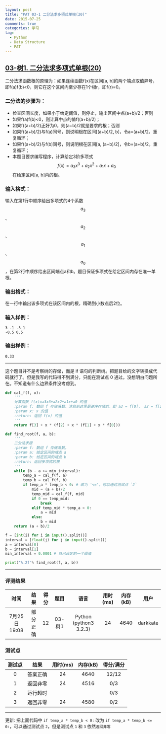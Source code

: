```yaml
---
layout: post
title: "PAT 03-1 二分法求多项式单根(20)"
date: 2015-07-25
comments: true
categories: 学习
tag: 
  - Python
  - Data Structure
  - PAT
---
```


## [03-树1. 二分法求多项式单根(20)][1]

二分法求函数根的原理为：如果连续函数f(x)在区间[a, b]的两个端点取值异号，即f(a)f(b)<0，则它在这个区间内至少存在1个根r，即f(r)=0。

### 二分法的步骤为：

- 检查区间长度，如果小于给定阈值，则停止，输出区间中点(a+b)/2；否则
- 如果f(a)f(b)<0，则计算中点的值f((a+b)/2)；
- 如果f((a+b)/2)正好为0，则(a+b)/2就是要求的根；否则
- 如果f((a+b)/2)与f(a)同号，则说明根在区间[(a+b)/2, b]，令a=(a+b)/2，重复循环；
- 如果f((a+b)/2)与f(b)同号，则说明根在区间[a, (a+b)/2]，令b=(a+b)/2，重复循环；
- 本题目要求编写程序，计算给定3阶多项式$$f(x)=a_3x^3+a_2x^2+a_1x+a_0$$在给定区间[a, b]内的根。

### 输入格式：

输入在第1行中顺序给出多项式的4个系数$$a_3$$、$$a_2$$、$$a_1$$、$$a_0$$，在第2行中顺序给出区间端点a和b。题目保证多项式在给定区间内存在唯一单根。

### 输出格式：

在一行中输出该多项式在该区间内的根，精确到小数点后2位。

### 输入样例：

~~~
3 -1 -3 1
-0.5 0.5
~~~

### 输出样例：

`0.33`

---------
这个题目并不是考察树的存储，而是 if 语句的判断树。把题目给的文字转换成代码就行了。但是我写的代码得不到满分，只能在测试点 0 通过。没想明白问题所在。不知道有什么边界条件没考虑到。


~~~ python
def cal_f(f, x):
    '''
    计算函数 f(x)=a3x3+a2x2+a1x+a0 的值
    :param f: 数组 f 存储系数。注意到这里是逆序存储的，即 a3 = f[0]， a2 = f[1], a1 = f[2], a0 = f[3]
    :param x: x 的值
    :return: 返回 f(x) 的值
    '''
    return f[3] + x * (f[2] + x * (f[1] + x * f[0]))

def find_root(f, a, b):
    '''
    二分法求根
    :param f: 数组 f 存储系数。
    :param a: 给定区间的端点 a
    :param b: 给定区间的端点 b
    :return: 返回多项式的根
    '''
    while (b - a >= min_interval):
        temp_a = cal_f(f, a)
        temp_b = cal_f(f, b)
        if temp_a * temp_b < 0: # 改为 '<='，可以通过测试点 `2`
            mid = (a + b)/2
            temp_mid = cal_f(f, mid)
            if 0 == temp_mid:
                break
            elif temp_mid * temp_a > 0:
                a = mid
            else:
                b = mid
    return (a + b)/2

f = [int(i) for i in input().split()]
interval = [float(j) for j in input().split()]
a = interval[0]
b = interval[1]
min_interval = 0.0001 # 自己设定的一个阈值

print('%.2f'% find_root(f, a, b))
~~~

<script src="https://gist.github.com/DarkKate/ab6c021b6b52584fbcb9.js"></script>

---

### 评测结果

|时间|结果|得分|题目|语言|用时(ms)|内存(kB)|用户|
|:---:|:---:|:---:|:---:|:---:|:---:|:---:|:---:|
|7月25日 19:08|部分正确|12|03-树1|Python (python3 3.2.3)|24|4640|darkkate|

### 测试点

|测试点|结果|用时(ms)|内存(kB)|得分/满分|
|:---:|:---:|:---:|:---:|:---:|
|0|答案正确|24|4640|12/12|
|1|返回非零|24|4516|0/3|
|2|运行超时|||0/3|
|3|返回非零|24|4580|0/2|

----

更新: 把上面代码中 `if temp_a * temp_b < 0:` 改为 `if temp_a * temp_b <= 0:`，可以通过测试点 `2`，但是测试点 `1` 和 `3` 依然`返回非零`

[1]: http://www.patest.cn/contests/mooc-ds/03-%E6%A0%911